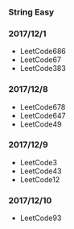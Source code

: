 ### String Easy

### 2017/12/1

* LeetCode686
* LeetCode67
* LeetCode383
### 2017/12/8
* LeetCode678
* LeetCode647
* LeetCode49
### 2017/12/9
* LeetCode3
* LeetCode43
* LeetCode12
### 2017/12/10
* LeetCode93
